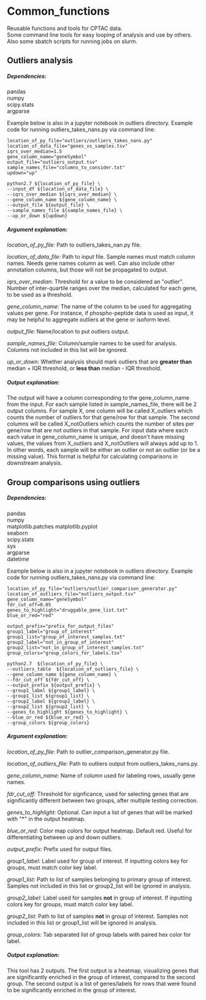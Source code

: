 # Common_functions
Reusable functions and tools for CPTAC data.  
Some command line tools for easy looping of analysis and use by others.  
Also some sbatch scripts for running jobs on slurm.   

## Outliers analysis  
##### Dependencies:
pandas  
numpy  
scipy.stats  
argparse  

Example below is also in a jupyter notebook in outliers directory. 
Example code for running outliers_takes_nans.py via command line:

```
location_of_py_file="outliers/outliers_takes_nans.py"
location_of_data_file="genes_vs_samples.tsv"
iqrs_over_median=1.5
gene_column_name="geneSymbol"
output_file="outliers_output.tsv"
sample_names_file="columns_to_consider.txt"
updown="up"

python2.7 ${location_of_py_file} \
--input_df ${location_of_data_file} \
--iqrs_over_median ${iqrs_over_median} \
--gene_column_name ${gene_column_name} \
--output_file ${output_file} \
--sample_names_file ${sample_names_file} \
--up_or_down ${updown}
```

##### Argument explanation:
*location_of_py_file:* Path to outliers_takes_nan.py file. 

*location_of_data_file:* Path to input file. Sample names must match column names. Needs gene names column as well. Can also include other annotation columns, but those will not be propagated to output.  

*iqrs_over_median:* Threshold for a value to be considered an "outlier". Number of inter-quartile ranges over the median, calculated for each gene, to be used as a threshold.  

*gene_column_name:* The name of the column to be used for aggregating values per gene. For instance, if phospho-peptide data is used as input, it may be helpful to aggregate outliers at the gene or isoform level.  

*output_file:* Name/location to put outliers output.   

*sample_names_file:* Column/sample names to be used for analysis. Columns not included in this list will be ignored.   

*up_or_down*: Whether analysis should mark outliers that are **greater than** median + IQR threshold, or **less than** median - IQR threshold.  

##### Output explanation:
The output will have a column corresponding to the gene_column_name from the input. For each sample listed in sample_names_file, there will be 2 output columns. For sample X, one column will be called X_outliers which counts the number of outliers for that gene/row for that sample. The second columns will be called X_notOutliers which counts the number of sites per gene/row that are not outliers in that sample. For input data where each each value in gene_column_name is unique, and doesn't have missing values, the values from X_outliers and X_notOutliers will always add up to 1. In other words, each sample will be either an outlier or not an outlier (or be a missing value). This format is helpful for calculating comparisons in downstream analysis. 


## Group comparisons using outliers

##### Dependencies:
pandas  
numpy  
matplotlib.patches
matplotlib.pyplot  
seaborn  
scipy.stats  
sys  
argparse  
datetime  

Example below is also in a jupyter notebook in outliers directory. 
Example code for running outliers_takes_nans.py via command line:

```
location_of_py_file="outliers/outlier_comparison_generator.py"
location_of_outliers_file="outliers_output.tsv"
gene_column_name="geneSymbol"
fdr_cut_off=0.05
genes_to_highlight="druggable_gene_list.txt"
blue_or_red="red"

output_prefix="prefix_for_output_files"
group1_label="group_of_interest"
group1_list="group_of_interest_samples.txt"
group2_label="not_in_group_of_interest"
group2_list="not_in_group_of_interest_samples.txt"
group_colors="group_colors_for_labels.tsv"

python2.7  ${location_of_py_file} \
--outliers_table  ${location_of_outliers_file} \
--gene_column_name ${gene_column_name} \
--fdr_cut_off ${fdr_cut_off} \
--output_prefix ${output_prefix} \
--group1_label ${group1_label} \
--group1_list ${group1_list} \
--group2_label ${group2_label} \
--group2_list ${group2_list} \
--genes_to_highlight ${genes_to_highlight} \
--blue_or_red ${blue_or_red} \
--group_colors ${group_colors}
```

##### Argument explanation:
*location_of_py_file:* Path to outlier_comparison_generator.py file.  

*location_of_outliers_file:* Path to outliers output from outliers_takes_nans.py.  

*gene_column_name:* Name of column used for labeling rows, usually gene names. 

*fdr_cut_off:* Threshold for signficance, used for selecting genes that are significantly different between two groups, after multiple testing correction.  

*genes_to_highlight:* Optional. Can input a list of genes that will be marked with "\*" in the output heatmap.  

*blue_or_red:* Color map colors for output heatmap. Default red. Useful for differentiating between up and down outliers. 

*output_prefix:* Prefix used for output files. 

*group1_label:* Label used for group of interest. If inputting colors key for groups, must match color key label.  

*group1_list:* Path to list of samples belonging to primary group of interest. Samples not included in this list or group2_list will be ignored in analysis. 

*group2_label:* Label used for samples **not** in group of interest. If inputting colors key for groups, must match color key label.  

*group2_list:* Path to list of samples **not** in group of interest. Samples not included in this list or group1_list will be ignored in analysis.  

*group_colors:* Tab separated list of group labels with paired hex color for label. 

##### Output explanation:
This tool has 2 outputs. The first output is a heatmap, visualizing genes that are significantly enriched in the group of interest, compared to the second group. The second output is a list of genes/labels for rows that were found to be significantly enriched in the group of interest. 

